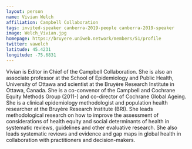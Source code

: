 ```yaml
---
layout: person
name: Vivian Welch
affiliation: Campbell Collaboration
tags: invited-speaker canberra-2019-people canberra-2019-speaker
image: Welch_Vivian.jpg
homepage: https://bruyere.uniweb.network/members/51/profile
twitter: vawelch
latitude: 45.4231
longitude: -75.6831
---
```

Vivian is Editor in Chief of the Campbell Collaboration. She is also an associate professor at the School of Epidemiology and Public Health, University of Ottawa and scientist at the Bruyère Research Institute in Ottawa, Canada. She is a co-convenor of the Campbell and Cochrane Equity Methods Group (2011-) and co-director of Cochrane Global Ageing. She is a clinical epidemiology methodologist and population health researcher at the Bruyère Research Institute (BRI). She leads methodological research on how to improve the assessment of considerations of health equity and social determinants of health in systematic reviews, guidelines and other evaluative research.  She also leads systematic reviews and evidence and gap maps in global health in collaboration with practitioners and decision-makers.